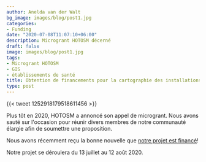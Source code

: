 ```yaml
---
author: Anelda van der Walt
bg_image: images/blog/post1.jpg
categories:
- Funding 
date: "2020-07-08T11:07:10+06:00"
description: Microgrant HOTOSM décerné
draft: false
image: images/blog/post1.jpg
tags:
- Microgrant HOTOSM
- GIS
- établissements de santé
title: Obtention de financements pour la cartographie des installations d'urgence au Sénégal
type: post
---
```


{{< tweet 1252918179518611456 >}}

Plus tôt en 2020, HOTOSM a annoncé son appel de microgrant. Nous avons sauté sur l'occasion pour réunir divers membres de notre communauté élargie afin de soumettre une proposition.

Nous avons récemment reçu la bonne nouvelle que [notre projet est financé](https://www.hotosm.org/updates/second-round-of-rapid-response-micrograntees-announced/)!

Notre projet se déroulera du 13 juillet au 12 août 2020.